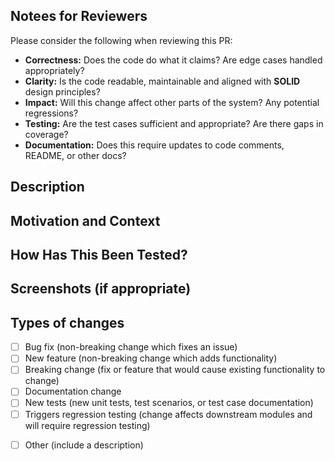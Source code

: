 <!--- Provide a general summary of your changes in the Title above -->

## Notees for Reviewers
Please consider the following when reviewing this PR:
- **Correctness:** Does the code do what it claims? Are edge cases handled appropriately?
- **Clarity:** Is the code readable, maintainable and aligned with **SOLID** design principles?
- **Impact:** Will this change affect other parts of the system? Any potential regressions?
- **Testing:** Are the test cases sufficient and appropriate? Are there gaps in coverage?
- **Documentation:** Does this require updates to code comments, README, or other docs?

## Description
<!--- Describe your changes in detail -->

## Motivation and Context
<!--- Why is this change required? What problem does it solve? -->
<!--- If it fixes an open issue, please link to the issue here. -->

## How Has This Been Tested?
<!--- Please describe in detail how you tested your changes. -->
<!--- Include details of your testing environment, and the tests you ran to -->
<!--- Does the code change have an accompanying test with appropriate test coverage? -->

## Screenshots (if appropriate)
<!--- Avoid using screenshots to show differences in things other than figures, graphics, and GUI elements. Code, results from calculations, and tables should be formatted as text and included elsewhere in the PR. -->

## Types of changes
<!--- What types of changes does your code introduce? Put an `x` in all the boxes that apply: -->
- [ ] Bug fix (non-breaking change which fixes an issue)
- [ ] New feature (non-breaking change which adds functionality)
- [ ] Breaking change (fix or feature that would cause existing functionality to change)
- [ ] Documentation change
- [ ] New tests (new unit tests, test scenarios, or test case documentation)
- [ ] Triggers regression testing (change affects downstream modules and will require regression testing)
<!--- see how your change affects other areas of the code, etc. -->
- [ ] Other (include a description)
